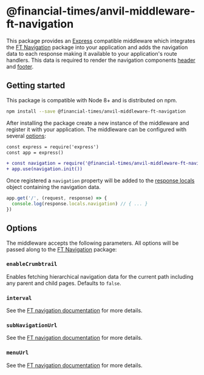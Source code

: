 # @financial-times/anvil-middleware-ft-navigation

This package provides an [Express] compatible middleware which integrates the [FT Navigation] package into your application and adds the navigation data to each response making it available to your application's route handlers. This data is required to render the navigation components [header] and [footer].

[Express]: https://expressjs.com/
[FT Navigation]: ../anvil-server-ft-navigation/readme.md
[header]: ../anvil-ui-ft-header/readme.md
[footer]: ../anvil-ui-ft-footer/readme.md


## Getting started

This package is compatible with Node 8+ and is distributed on npm.

```sh
npm install --save @financial-times/anvil-middleware-ft-navigation
```

After installing the package create a new instance of the middleware and register it with your application. The middleware can be configured with several [options](#options):

```diff
const express = require('express')
const app = express()

+ const navigation = require('@financial-times/anvil-middleware-ft-navigation')
+ app.use(navigation.init())
```

Once registered a `navigation` property will be added to the [response locals] object containing the navigation data.

```js
app.get('/', (request, response) => {
  console.log(response.locals.navigation) // { ... }
})
```

[response locals]: https://expressjs.com/en/api.html#res.locals


## Options

The middleware accepts the following parameters. All options will be passed along to the [FT Navigation] package:

### `enableCrumbtrail`

Enables fetching hierarchical navigation data for the current path including any parent and child pages. Defaults to `false`.

### `interval`

See the [FT navigation documentation] for more details.

### `subNavigationUrl`

See the [FT navigation documentation] for more details.

### `menuUrl`

See the [FT navigation documentation] for more details.

[FT navigation documentation]: https://github.com/Financial-Times/anvil/tree/master/packages/anvil-server-ft-navigation#options
